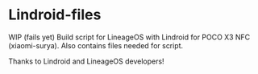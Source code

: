 # Lindroid-files
WIP (fails yet)
Build script for LineageOS with Lindroid for POCO X3 NFC (xiaomi-surya). Also contains files needed for script.

Thanks to Lindroid and LineageOS developers!
